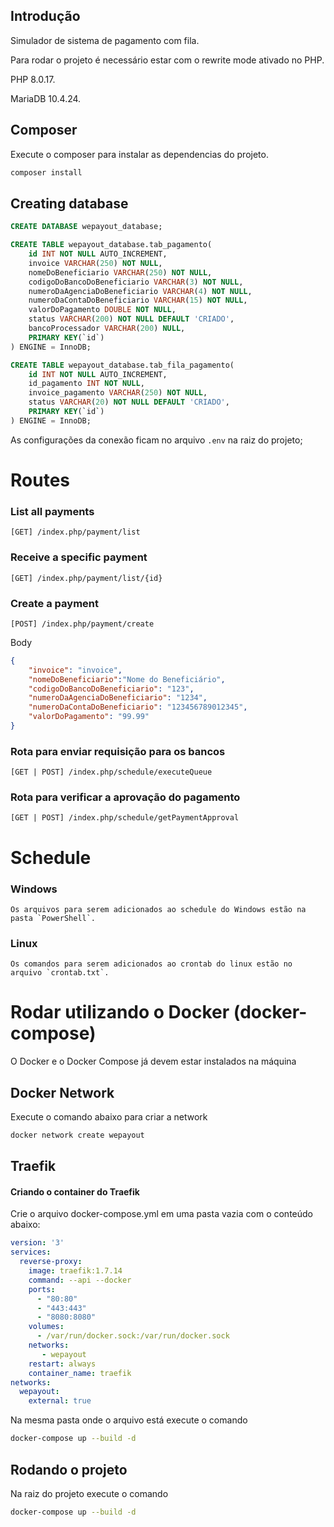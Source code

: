 ## Introdução
Simulador de sistema de pagamento com fila.


Para rodar o projeto é necessário estar com o rewrite mode ativado no PHP.

PHP 8.0.17.

MariaDB 10.4.24.

## Composer
Execute o composer para instalar as dependencias do projeto.
```bash
composer install
```

## Creating database

```sql
CREATE DATABASE wepayout_database;

CREATE TABLE wepayout_database.tab_pagamento(
    id INT NOT NULL AUTO_INCREMENT,
    invoice VARCHAR(250) NOT NULL,
    nomeDoBeneficiario VARCHAR(250) NOT NULL,
    codigoDoBancoDoBeneficiario VARCHAR(3) NOT NULL,
    numeroDaAgenciaDoBeneficiario VARCHAR(4) NOT NULL,
    numeroDaContaDoBeneficiario VARCHAR(15) NOT NULL,
    valorDoPagamento DOUBLE NOT NULL,
    status VARCHAR(200) NOT NULL DEFAULT 'CRIADO',
    bancoProcessador VARCHAR(200) NULL,
    PRIMARY KEY(`id`)
) ENGINE = InnoDB;

CREATE TABLE wepayout_database.tab_fila_pagamento(
    id INT NOT NULL AUTO_INCREMENT,
    id_pagamento INT NOT NULL,
    invoice_pagamento VARCHAR(250) NOT NULL,
    status VARCHAR(20) NOT NULL DEFAULT 'CRIADO',
    PRIMARY KEY(`id`)
) ENGINE = InnoDB;
```

As configurações da conexão ficam no arquivo `.env` na raiz do projeto;

# Routes


### List all payments
```
[GET] /index.php/payment/list
```

### Receive a specific payment
```
[GET] /index.php/payment/list/{id}
```

### Create a payment
```
[POST] /index.php/payment/create
```
Body
```json
{
	"invoice": "invoice",
	"nomeDoBeneficiario":"Nome do Beneficiário",
	"codigoDoBancoDoBeneficiario": "123",
	"numeroDaAgenciaDoBeneficiario": "1234",
	"numeroDaContaDoBeneficiario": "123456789012345",
	"valorDoPagamento": "99.99"
}
```

### Rota para enviar requisição para os bancos
```
[GET | POST] /index.php/schedule/executeQueue
```

### Rota para verificar a aprovação do pagamento
```
[GET | POST] /index.php/schedule/getPaymentApproval
```

# Schedule
### Windows
    Os arquivos para serem adicionados ao schedule do Windows estão na pasta `PowerShell`.

### Linux
    Os comandos para serem adicionados ao crontab do linux estão no arquivo `crontab.txt`.


# Rodar utilizando o Docker (docker-compose)
O Docker e o Docker Compose já devem estar instalados na máquina

## Docker Network
Execute o comando abaixo para criar a network

```bash
docker network create wepayout
```

## Traefik
#### Criando o container do Traefik
Crie o arquivo docker-compose.yml em uma pasta vazia com o conteúdo abaixo:
```yml
version: '3'
services:
  reverse-proxy:
    image: traefik:1.7.14
    command: --api --docker
    ports:
      - "80:80"
      - "443:443"
      - "8080:8080"
    volumes:
      - /var/run/docker.sock:/var/run/docker.sock
    networks:
       - wepayout
    restart: always
    container_name: traefik
networks:
  wepayout:
    external: true
```

Na mesma pasta onde o arquivo está execute o comando
```bash
docker-compose up --build -d
```

## Rodando o projeto

Na raiz do projeto execute o comando

```bash
docker-compose up --build -d
```